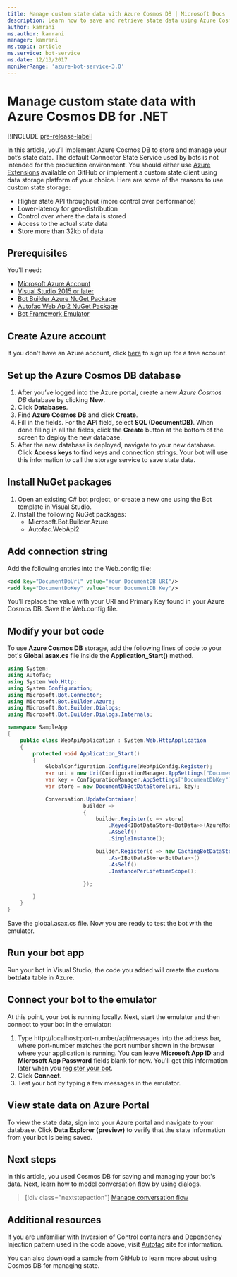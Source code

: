 ```yaml
---
title: Manage custom state data with Azure Cosmos DB | Microsoft Docs
description: Learn how to save and retrieve state data using Azure Cosmos DB with the Bot Framework SDK for .NET
author: kamrani
ms.author: kamrani
manager: kamrani
ms.topic: article
ms.service: bot-service
ms.date: 12/13/2017
monikerRange: 'azure-bot-service-3.0'
---
```


# Manage custom state data with Azure Cosmos DB for .NET

[!INCLUDE [pre-release-label](../includes/pre-release-label-v3.md)]

In this article, you’ll implement Azure Cosmos DB to store and manage your bot’s state data. The default Connector State Service used by bots is not intended for the production environment. You should either use [Azure Extensions](https://github.com/Microsoft/BotBuilder-Azure) available on GitHub or implement a custom state client using data storage platform of your choice. Here are some of the reasons to use custom state storage:
 - Higher state API throughput (more control over performance)
 - Lower-latency for geo-distribution
 - Control over where the data is stored
 - Access to the actual state data
 - Store more than 32kb of data
 
## Prerequisites
You'll need:
 - [Microsoft Azure Account](https://azure.microsoft.com/free/)
 - [Visual Studio 2015 or later](https://www.visualstudio.com/)
 - [Bot Builder Azure NuGet Package](https://www.nuget.org/packages/Microsoft.Bot.Builder.Azure/)
 - [Autofac Web Api2 NuGet Package](https://www.nuget.org/packages/Autofac.WebApi2/)
 - [Bot Framework Emulator](~/bot-service-debug-emulator.md)
 
## Create Azure account
If you don't have an Azure account, click [here](https://azure.microsoft.com/free/) to sign up for a free account.

## Set up the Azure Cosmos DB database
1. After you’ve logged into the Azure portal, create a new *Azure Cosmos DB* database by clicking **New**. 
2. Click **Databases**. 
3. Find **Azure Cosmos DB** and click **Create**.
4. Fill in the fields. For the **API** field, select **SQL (DocumentDB)**. When done filling in all the fields, click the **Create** button at the bottom of the screen to deploy the new database. 
5. After the new database is deployed, navigate to your new database. Click **Access keys** to find keys and connection strings. Your bot will use this information to call the storage service to save state data.

## Install NuGet packages
1. Open an existing C# bot project, or create a new one using the Bot template in Visual Studio. 
2. Install the following NuGet packages:
   - Microsoft.Bot.Builder.Azure
   - Autofac.WebApi2

## Add connection string 
Add the following entries into the Web.config file:
```XML
<add key="DocumentDbUrl" value="Your DocumentDB URI"/>
<add key="DocumentDbKey" value="Your DocumentDB Key"/>
```
You'll replace the value with your URI and Primary Key found in your Azure Cosmos DB. Save the Web.config file.

## Modify your bot code
To use **Azure Cosmos DB** storage, add the following lines of code to your bot's **Global.asax.cs** file inside the **Application_Start()** method.

```cs
using System;
using Autofac;
using System.Web.Http;
using System.Configuration;
using Microsoft.Bot.Connector;
using Microsoft.Bot.Builder.Azure;
using Microsoft.Bot.Builder.Dialogs;
using Microsoft.Bot.Builder.Dialogs.Internals;

namespace SampleApp
{
    public class WebApiApplication : System.Web.HttpApplication
    {
        protected void Application_Start()
        {
            GlobalConfiguration.Configure(WebApiConfig.Register);
            var uri = new Uri(ConfigurationManager.AppSettings["DocumentDbUrl"]);
            var key = ConfigurationManager.AppSettings["DocumentDbKey"];
            var store = new DocumentDbBotDataStore(uri, key);

            Conversation.UpdateContainer(
                        builder =>
                        {
                            builder.Register(c => store)
                                .Keyed<IBotDataStore<BotData>>(AzureModule.Key_DataStore)
                                .AsSelf()
                                .SingleInstance();

                            builder.Register(c => new CachingBotDataStore(store, CachingBotDataStoreConsistencyPolicy.ETagBasedConsistency))
                                .As<IBotDataStore<BotData>>()
                                .AsSelf()
                                .InstancePerLifetimeScope();

                        });

        }
    }
}
```

Save the global.asax.cs file. Now you are ready to test the bot with the emulator.

## Run your bot app
Run your bot in Visual Studio, the code you added will create the custom **botdata** table in Azure.

## Connect your bot to the emulator
At this point, your bot is running locally. Next, start the emulator and then connect to your bot in the emulator:
1. Type http://localhost:port-number/api/messages into the address bar, where port-number matches the port number shown in the browser where your application is running. You can leave <strong>Microsoft App ID</strong> and <strong>Microsoft App Password</strong> fields blank for now. You'll get this information later when you [register your bot](~/bot-service-quickstart-registration.md).
2. Click **Connect**. 
3. Test your bot by typing a few messages in the emulator. 

## View state data on Azure Portal
To view the state data, sign into your Azure portal and navigate to your database. Click **Data Explorer (preview)** to verify that the state information from your bot is being saved. 

## Next steps
In this article, you used Cosmos DB for saving and managing your bot's data. Next, learn how to model conversation flow by using dialogs.

> [!div class="nextstepaction"]
> [Manage conversation flow](bot-builder-dotnet-manage-conversation-flow.md)

## Additional resources
If you are unfamiliar with Inversion of Control containers and Dependency Injection pattern used in the code above, visit [Autofac](http://autofac.readthedocs.io/en/latest/) site for information. 

You can also download a [sample](https://github.com/Microsoft/BotBuilder-Azure/tree/master/CSharp/Samples/DocumentDb) from GitHub to learn more about using Cosmos DB for managing state. 
